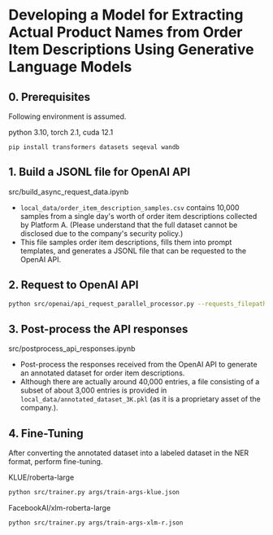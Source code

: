 # Developing a Model for Extracting Actual Product Names from Order Item Descriptions Using Generative Language Models

## 0. Prerequisites

Following environment is assumed.

python 3.10, torch 2.1, cuda 12.1

```
pip install transformers datasets seqeval wandb
```

## 1. Build a JSONL file for OpenAI API

src/build_async_request_data.ipynb
- `local_data/order_item_description_samples.csv` contains 10,000 samples from a single day's worth of order item descriptions collected by Platform A. (Please understand that the full dataset cannot be disclosed due to the company's security policy.)
- This file samples order item descriptions, fills them into prompt templates, and generates a JSONL file that can be requested to the OpenAI API.
  
## 2. Request to OpenAI API

```bash
python src/openai/api_request_parallel_processor.py --requests_filepath=./local_data/api_requests_for_annotated_dataset.jsonl --save_filepath=./local_data/api_responses_for_annotated_dataset.jsonl --request_url=https://api.openai.com/v1/chat/completions --api_key=YOUR-API-KEY --max_requests_per_minute=1500 --max_tokens_per_minute=125000
```

## 3. Post-process the API responses

src/postprocess_api_responses.ipynb
- Post-process the responses received from the OpenAI API to generate an annotated dataset for order item descriptions.
- Although there are actually around 40,000 entries, a file consisting of a subset of about 3,000 entries is provided in `local_data/annotated_dataset_3K.pkl` (as it is a proprietary asset of the company.).

## 4. Fine-Tuning

After converting the annotated dataset into a labeled dataset in the NER format, perform fine-tuning.

KLUE/roberta-large

```bash
python src/trainer.py args/train-args-klue.json
```

FacebookAI/xlm-roberta-large

```bash
python src/trainer.py args/train-args-xlm-r.json
```

